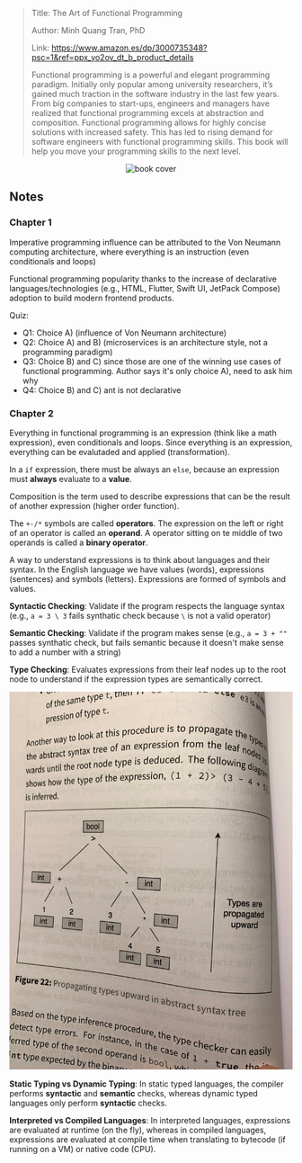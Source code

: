 > Title: The Art of Functional Programming
>
> Author: Minh Quang Tran, PhD
>
> Link: https://www.amazon.es/dp/3000735348?psc=1&ref=ppx_yo2ov_dt_b_product_details
>
> Functional programming is a powerful and elegant programming paradigm. Initially only popular among university researchers, it’s gained much traction in the software industry in the last few years. From big companies to start-ups, engineers and managers have realized that functional programming excels at abstraction and composition. Functional programming allows for highly concise solutions with increased safety. This has led to rising demand for software engineers with functional programming skills. This book will help you move your programming skills to the next level.

<p align="center"><img src="https://m.media-amazon.com/images/I/61oDqMnuCoL._SY522_.jpg" alt="book cover" style="width: 15%"></p>

## Notes

### Chapter 1

Imperative programming influence can be attributed to the Von Neumann computing architecture, where everything is an instruction (even conditionals and loops)

Functional programming popularity thanks to the increase of declarative languages/technologies (e.g., HTML, Flutter, Swift UI, JetPack Compose) adoption to build modern frontend products.

Quiz:

- Q1: Choice A) (influence of Von Neumann architecture)
- Q2: Choice A) and B) (microservices is an architecture style, not a programming paradigm)
- Q3: Choice B) and C) since those are one of the winning use cases of functional programming. Author says it's only choice A), need to ask him why
- Q4: Choice B) and C) ant is not declarative

### Chapter 2

Everything in functional programming is an expression (think like a math expression), even conditionals and loops. Since everything is an expression, everything can be evalutaded and applied (transformation).

In a `if` expression, there must be always an `else`, because an expression must **always** evaluate to a **value**.

Composition is the term used to describe expressions that can be the result of another expression (higher order function).

The `+-/*` symbols are called **operators**. The expression on the left or right of an operator is called an **operand**. A operator sitting on te middle of two operands is called a **binary operator**.

A way to understand expressions is to think about languages and their syntax. In the English language we have values (words), expressions (sentences) and symbols (letters). Expressions are formed of symbols and values.

**Syntactic Checking**: Validate if the program respects the language syntax (e.g., `a = 3 \ 3` fails synthatic check because `\` is not a valid operator)

**Semantic Checking**: Validate if the program makes sense (e.g., `a = 3 + ""` passes synthatic check, but fails semantic because it doesn't make sense to add a number with a string)

**Type Checking**: Evaluates expressions from their leaf nodes up to the root node to understand if the expression types are semantically correct.

![](https://raw.githubusercontent.com/freitzzz/cinderela/master/blog/general/fp/type-checking-ast.jpeg)

**Static Typing vs Dynamic Typing**: In static typed languages, the compiler performs **syntactic** and **semantic** checks, whereas dynamic typed languages only perform **syntactic** checks.

**Interpreted vs Compiled Languages**: In interpreted languages, expressions are evaluated at runtime (on the fly), whereas in compiled languages, expressions are evaluated at compile time when translating to bytecode (if running on a VM) or native code (CPU).
